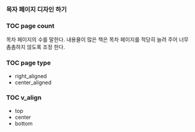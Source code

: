### 목자 페이지 디자인 하기

### TOC page count

목차 페이지의 수를 말한다.
내용물이 많은 책은 목차 페이지를 적당히 늘려 주어 너무 촘촘하지 않도록 조정 한다.


### TOC page type
- right_aligned
- center_aligned

### TOC v_align
- top
- center
- bottom